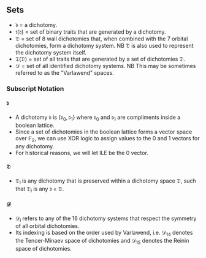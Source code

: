 ## Sets

- $\mathfrak{d}$ = a dichotomy.
- $\mathfrak{t}(\mathfrak{d})$ = set of binary traits that are generated by a dichotomy.
- $\mathfrak{D}$ = set of 8 wall dichotomies that, when combined with the 7 orbital dichotomies, form a dichotomy system. NB $\mathfrak{D}$ is also used to represent the dichotomy system itself.
- $\mathfrak{T}(\mathfrak{D})$ = set of all traits that are generated by a set of dichotomies $\mathfrak{D}$.
- $\mathcal{D}$ = set of all identified dichotomy systems. NB This may be sometimes referred to as the "Varlawend" spaces.

### Subscript Notation
#### $\mathfrak{d}$
- A dichotomy $\mathfrak{d}$ is $\{\mathfrak{d}_{0}, \mathfrak{d}_{1}\}$ where $\mathfrak{d}_0$ and $\mathfrak{d}_1$ are compliments inside a boolean lattice.
- Since a set of dichotomies in the boolean lattice forms a vector space over $\mathbb{F}_2$, we can use XOR logic to assign values to the 0 and 1 vectors for any dichotomy.
- For historical reasons, we will let ILE be the 0 vector.

#### $\mathfrak{D}$
- $\mathfrak{D}_{i}$ is any dichotomy that is preserved within a dichotomy space $\mathfrak{D}$, such that $\mathfrak{D}_i$ is any $\mathfrak{d} \in \mathfrak{D}$.

#### $\mathcal{D}$
- $\mathcal{D}_i$ refers to any of the 16 dichotomy systems that respect the symmetry of all orbital dichotomies.
- Its indexing is based on the order used by Varlawend, i.e. $\mathcal{D}_{14}$ denotes the Tencer-Minaev space of dichotomies and $\mathcal{D}_{15}$ denotes the Reinin space of dichotomies.